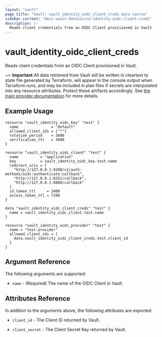 ```yaml
---
layout: "vault"
page_title: "Vault: vault_identity_oidc_client_creds data source"
sidebar_current: "docs-vault-datasource-identity-oidc-client-creds"
description: |-
  Reads client credentials from an OIDC Client provisioned in Vault
---
```


# vault\_identity\_oidc\_client\_creds

Reads client credentials from an OIDC Client provisioned in Vault.

~> **Important** All data retrieved from Vault will be
written in cleartext to state file generated by Terraform, will appear in
the console output when Terraform runs, and may be included in plan files
if secrets are interpolated into any resource attributes.
Protect these artifacts accordingly. See
[the main provider documentation](../index.html)
for more details.

## Example Usage

```hcl
resource "vault_identity_oidc_key" "test" {
  name               = "default"
  allowed_client_ids = ["*"]
  rotation_period    = 3600
  verification_ttl   = 3600
}

resource "vault_identity_oidc_client" "test" {
  name          = "application"
  key           = vault_identity_oidc_key.test.name
  redirect_uris = [
    "http://127.0.0.1:9200/v1/auth-methods/oidc:authenticate:callback",
    "http://127.0.0.1:8251/callback",
    "http://127.0.0.1:8080/callback"
  ]
  id_token_ttl     = 2400
  access_token_ttl = 7200
}

data "vault_identity_oidc_client_creds" "test" {
  name = vault_identity_oidc_client.test.name
}

resource "vault_identity_oidc_provider" "test" {
  name = "test-provider"
  allowed_client_ids = [
    data.vault_identity_oidc_client_creds.test.client_id
  ]
}
```

## Argument Reference

The following arguments are supported:

* `name` - (Required) The name of the OIDC Client in Vault.


## Attributes Reference

In addition to the arguments above, the following attributes are exported:

* `client_id` - The Client ID returned by Vault.

* `client_secret` - The Client Secret Key returned by Vault.

